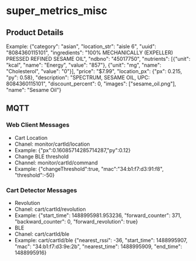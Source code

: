# super_metrics_misc

## Product Details

Example: {"category": "asian", "location_str": "aisle 6", "uuid": "8084360115101", "ingredients": "100% MECHANICALLY (EXPELLER) PRESSED REFINED SESAME OIL", "ndbno": "45017750", "nutrients": [{"unit": "kcal", "name": "Energy", "value": "857"}, {"unit": "mg", "name": "Cholesterol", "value": "0"}], "price": "$7.99", "location_px": {"px": 0.215, "py": 0.58}, "description": "SPECTRUM, SESAME OIL, UPC: 8084360115101", "discount_percent": 0, "images": ["sesame_oil.png"], "name": "Sesame Oil"}

## MQTT

### Web Client Messages

* Cart Location
 * Chanel: monitor/cartId/location
 * Example: {"px":0.16085714285714287,"py":0.12}
* Change BLE threshold
 * Channel: monitor/cartId/command
 * Example: {"changeThreshold":true, "mac":"34:b1:f7:d3:91:f8", "threshold":-50}

### Cart Detector Messages

* Revolution
 * Chanel: cart/cartId/revolution
 * Example: {"start_time": 1488995981.953236, "forward_counter": 371, "backward_counter": 0, "forward_revolution": true}  
* BLE
 * Chanel: cart/cartId/ble
 * Example: cart/cartId/ble {"nearest_rssi": -36, "start_time": 1488995907, "mac": "34:b1:f7:d3:9e:2b", "nearest_time": 1488995909, "end_time": 1488995916}
